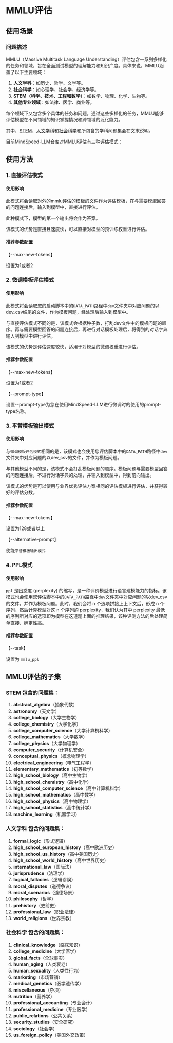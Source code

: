 # MMLU评估

## 使用场景

### 问题描述

MMLU（Massive Multitask Language Understanding）评估包含一系列多样化的任务和领域，旨在全面测试模型的理解能力和知识广度。具体来说，MMLU涵盖了以下主要领域：

1. **人文学科**：如历史、哲学、文学等。
2. **社会科学**：如心理学、社会学、经济学等。
3. **STEM（科学、技术、工程和数学）**：如数学、物理、化学、生物等。
4. **其他专业领域**：如法律、医学、商业等。

每个领域下又包含多个具体的任务和问题，通过这些多样化的任务，MMLU能够评估模型在不同领域的知识掌握情况和跨领域的泛化能力。

其中，[STEM](#STEM)，[人文学科](#人文学科)和[社会科学](#社会科学)和所包含的学科问题集会在文末说明。

目前MindSpeed-LLM仓库对MMLU评估有三种评估模式：

## 使用方法

### 1. 直接评估模式

#### 使用影响

此模式将会读取对外的mmlu评估的[模板的文件](../../mindspeed_llm/tasks/evaluation/eval_impl/fewshot_template/mmlu_5shot_template.json)作为评估模板，在与需要模型回答的问题连接后，输入到模型中，直接进行评估。

此种模式下，模型的第一个输出将会作为答案。

该模式的优势是直接且速度快，可以直接对模型的预训练权重进行评估。

#### 推荐参数配置

【--max-new-tokens】

设置为1或者2

### 2. 微调模板评估模式

#### 使用影响

此模式将会读取您的启动脚本中的`DATA_PATH`路径中`dev`文件夹中对应问题的以dev_csv结尾的文件，作为模板问题，经处理后输入到模型中。

与直接评估模式不同的是，该模式会根据种子数，打乱dev文件中的模板问题的顺序。再与需要模型回答的问题连接后，再进行对话模板处理后，将得到的对话字典输入到模型中进行评估。

该模式的优势是评估速度较快，适用于对模型的微调权重进行评估。

#### 推荐参数配置

【--max-new-tokens】

设置为1或者2

【--prompt-type】

设置--prompt-type为您在使用MindSpeed-LLM进行微调时的使用的prompt-type名称。

### 3. 平替模板输出模式

#### 使用影响

与`微调模板评估模式`相同的是，该模式也会使用您评估脚本中的`DATA_PATH`路径中`dev`文件夹中对应问题的以dev_csv的文件，并作为模板问题。

与其他模型不同的是，该模式不会打乱模板问题的顺序。模板问题与需要模型回答的问题连接后，不进行对话字典的处理，并输入到模型中，得到前向输出。

该模式的优势是可以使用与业界优秀评估方案相同的评估模板进行评估，并获得较好的评估分数。

#### 推荐参数配置

【--max-new-tokens】

设置为128或者以上

【--alternative-prompt】

使能`平替模板输出模式`

### 4. PPL模式

#### 使用影响

`ppl` 是困惑度 (perplexity) 的缩写，是一种评价模型进行语言建模能力的指标。该模式也会使用您评估脚本中的`DATA_PATH`路径中`dev`文件夹中对应问题的以dev_csv的文件，并作为模板问题。此时，我们会将 n 个选项拼接上上下文后，形成 n 个序列，然后计算模型对这 n 个序列的 perplexity，我们认为其中 perplexity 最低的序列所对应的选项即为模型在这道题上面的推理结果，该种评测方法的后处理简单直接、确定性高。

#### 推荐参数配置

【--task】

设置为 `mmlu_ppl`

## MMLU评估的子集

<a name="STEM"></a>
### **STEM** 包含的问题集：

1. **abstract_algebra**（抽象代数）
2. **astronomy**（天文学）
3. **college_biology**（大学生物学）
4. **college_chemistry**（大学化学）
5. **college_computer_science**（大学计算机科学）
6. **college_mathematics**（大学数学）
7. **college_physics**（大学物理学）
8. **computer_security**（计算机安全）
9. **conceptual_physics**（概念物理学）
10. **electrical_engineering**（电气工程学）
11. **elementary_mathematics**（初等数学）
12. **high_school_biology**（高中生物学）
13. **high_school_chemistry**（高中化学）
14. **high_school_computer_science**（高中计算机科学）
15. **high_school_mathematics**（高中数学）
16. **high_school_physics**（高中物理学）
17. **high_school_statistics**（高中统计学）
18. **machine_learning**（机器学习）

<a name="人文学科"></a>
### **人文学科** 包含的问题集：

1. **formal_logic**（形式逻辑）
2. **high_school_european_history**（高中欧洲历史）
3. **high_school_us_history**（高中美国历史）
4. **high_school_world_history**（高中世界历史）
5. **international_law**（国际法）
6. **jurisprudence**（法理学）
7. **logical_fallacies**（逻辑谬误）
8. **moral_disputes**（道德争议）
9. **moral_scenarios**（道德场景）
10. **philosophy**（哲学）
11. **prehistory**（史前史）
12. **professional_law**（职业法律）
13. **world_religions**（世界宗教）

<a name="社会科学"></a>
### **社会科学** 包含的问题集：

1. **clinical_knowledge**（临床知识）
2. **college_medicine**（大学医学）
3. **global_facts**（全球事实）
4. **human_aging**（人类衰老）
5. **human_sexuality**（人类性行为）
6. **marketing**（市场营销）
7. **medical_genetics**（医学遗传学）
8. **miscellaneous**（杂项）
9. **nutrition**（营养学）
10. **professional_accounting**（专业会计）
11. **professional_medicine**（专业医学）
12. **public_relations**（公共关系）
13. **security_studies**（安全研究）
14. **sociology**（社会学）
15. **us_foreign_policy**（美国外交政策）